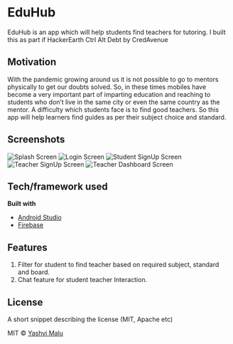 # EduHub

EduHub is an app which will help students find teachers for tutoring. I built this as part if HackerEarth Ctrl Alt Debt by CredAvenue

## Motivation
With the pandemic growing around us it is not possible to go to mentors physically to get our doubts solved. 
So, in these times mobiles have become a very important part of imparting education and reaching to students who don’t live in the same city or 
even the same country as the mentor. A difficulty which students face is to find good teachers. So this app will help learners find guides as per their 
subject choice and standard.


## Screenshots
![Splash Screen](https://github.com/yashvimalu/EduHub/blob/master/Screeshot%20%20(1).jpg)
![Login Screen](https://github.com/yashvimalu/EduHub/blob/master/Screeshot%20%20(2).jpg)
![Student SignUp Screen](https://github.com/yashvimalu/EduHub/blob/master/Screeshot%20%20(3).jpg)
![Teacher SignUp Screen](https://github.com/yashvimalu/EduHub/blob/master/Screeshot%20%20(4).jpg)
![Teacher Dashboard Screen](https://github.com/yashvimalu/EduHub/blob/master/Screeshot%20%20(5).jpg)




## Tech/framework used

<b>Built with</b>
- [Android Studio](https://developer.android.com/studio?authuser=1)
- [Firebase](https://developer.android.com/studio?authuser=1)

## Features
1. Filter for student to find teacher based on required subject, standard and board.
2. Chat feature for student teacher Interaction.

## License
A short snippet describing the license (MIT, Apache etc)

MIT © [Yashvi Malu]()
